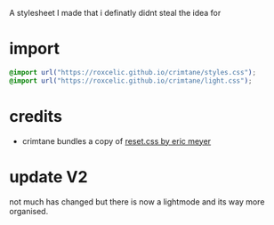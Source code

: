 A stylesheet I made that i definatly didnt steal the idea for

# import
```css
@import url("https://roxcelic.github.io/crimtane/styles.css");
@import url("https://roxcelic.github.io/crimtane/light.css");
```
# credits
* crimtane bundles a copy of [reset.css by eric meyer](//meyerweb.com/eric/tools/css/reset/)

# update V2
not much has changed but there is now a lightmode and its way more organised.

